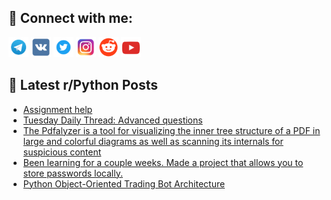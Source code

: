 ## 🔎 Connect with me:
[<img src="https://github.com/bullbesh/bullbesh/blob/main/images/Telegram.png" width="32" height="32" />](https://t.me/bullbesh)
[<img src="https://github.com/bullbesh/bullbesh/blob/main/images/VK.png" width="32" height="32" />](https://vk.com/bullbesh)
[<img src="https://github.com/bullbesh/bullbesh/blob/main/images/Twitter.png" width="32" height="32" />](https://twitter.com/bullbesh1)
[<img src="https://github.com/bullbesh/bullbesh/blob/main/images/Instagram.png" width="32" height="32" />](https://www.instagram.com/bullbesh)
[<img src="https://github.com/bullbesh/bullbesh/blob/main/images/Reddit.png" width="32" height="32" />](https://www.reddit.com/user/bullbesh)
[<img src="https://github.com/bullbesh/bullbesh/blob/main/images/YouTube.png" width="32" height="32" />](https://www.youtube.com/channel/UCtfjRs6uzgq5mfm8S06WTcg)

## 📕 Latest r/Python Posts
<!-- BLOG-POST-LIST:START -->
- [Assignment help](https://www.reddit.com/r/Python/comments/y0ys62/assignment_help/)
- [Tuesday Daily Thread: Advanced questions](https://www.reddit.com/r/Python/comments/y0u2xl/tuesday_daily_thread_advanced_questions/)
- [The Pdfalyzer is a tool for visualizing the inner tree structure of a PDF in large and colorful diagrams as well as scanning its internals for suspicious content](https://www.reddit.com/r/Python/comments/y0rnqk/the_pdfalyzer_is_a_tool_for_visualizing_the_inner/)
- [Been learning for a couple weeks. Made a project that allows you to store passwords locally.](https://www.reddit.com/r/Python/comments/y0p9aa/been_learning_for_a_couple_weeks_made_a_project/)
- [Python Object-Oriented Trading Bot Architecture](https://www.reddit.com/r/Python/comments/y0m65w/python_objectoriented_trading_bot_architecture/)
<!-- BLOG-POST-LIST:END -->
